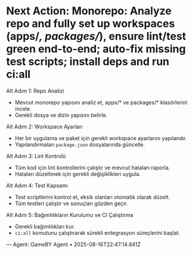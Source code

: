 # Next Action: Monorepo: Analyze repo and fully set up workspaces (apps/*, packages/*), ensure lint/test green end-to-end; auto-fix missing test scripts; install deps and run ci:all

Alt Adım 1: Repo Analizi
- Mevcut monorepo yapısını analiz et, apps/* ve packages/* klasörlerini incele.
- Gerekli dosya ve dizin yapısını belirle.

Alt Adım 2: Workspace Ayarları
- Her bir uygulama ve paket için gerekli workspace ayarlarını yapılandır.
- Yapılandırmaları `package.json` dosyalarında güncelle.

Alt Adım 3: Lint Kontrolü
- Tüm kod için lint kontrollerini çalıştır ve mevcut hataları raporla.
- Hataları düzeltmek için gerekli değişiklikleri uygula.

Alt Adım 4: Test Kapsamı
- Test scriptlerini kontrol et, eksik olanları otomatik olarak düzelt.
- Tüm testleri çalıştır ve sonuçları gözden geçir.

Alt Adım 5: Bağımlılıkların Kurulumu ve CI Çalıştırma
- Gerekli bağımlılıkları kur.
- `ci:all` komutunu çalıştırarak sürekli entegrasyon süreçlerini başlat.

— Agent: GameBY Agent • 2025-08-16T22:47:14.841Z
